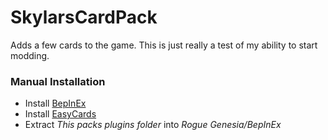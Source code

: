 # SkylarsCardPack
Adds a few cards to the game.
This is just really a test of my ability to start modding.

### Manual Installation
- Install [BepInEx](https://rogue-genesia.thunderstore.io/package/BepInEx/BepInExPack_RogueGenesia/)
- Install [EasyCards](https://rogue-genesia.thunderstore.io/package/EasyCards/EasyCards/)
- Extract _This packs plugins folder_ into _Rogue Genesia/BepInEx_
